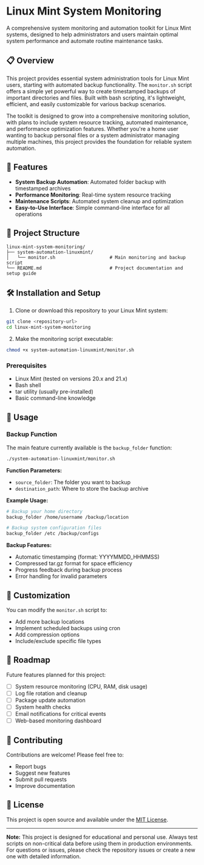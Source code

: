 # Linux Mint System Monitoring

A comprehensive system monitoring and automation toolkit for Linux Mint systems, designed to help administrators and users maintain optimal system performance and automate routine maintenance tasks.

## 📋 Overview

This project provides essential system administration tools for Linux Mint users, starting with automated backup functionality. The `monitor.sh` script offers a simple yet powerful way to create timestamped backups of important directories and files. Built with bash scripting, it's lightweight, efficient, and easily customizable for various backup scenarios.

The toolkit is designed to grow into a comprehensive monitoring solution, with plans to include system resource tracking, automated maintenance, and performance optimization features. Whether you're a home user wanting to backup personal files or a system administrator managing multiple machines, this project provides the foundation for reliable system automation.

## 🚀 Features

- **System Backup Automation**: Automated folder backup with timestamped archives
- **Performance Monitoring**: Real-time system resource tracking
- **Maintenance Scripts**: Automated system cleanup and optimization
- **Easy-to-Use Interface**: Simple command-line interface for all operations

## 📁 Project Structure

```
linux-mint-system-monitoring/
├── system-automation-linuxmint/
│   └── monitor.sh                    # Main monitoring and backup script
└── README.md                         # Project documentation and setup guide
```

## 🛠️ Installation and Setup

1. Clone or download this repository to your Linux Mint system:
```bash
git clone <repository-url>
cd linux-mint-system-monitoring
```

2. Make the monitoring script executable:
```bash
chmod +x system-automation-linuxmint/monitor.sh
```
### Prerequisites

- Linux Mint (tested on versions 20.x and 21.x)
- Bash shell
- tar utility (usually pre-installed)
- Basic command-line knowledge

## 📖 Usage

### Backup Function

The main feature currently available is the `backup_folder` function:

```bash
./system-automation-linuxmint/monitor.sh
```

**Function Parameters:**
- `source_folder`: The folder you want to backup
- `destination_path`: Where to store the backup archive

**Example Usage:**
```bash
# Backup your home directory
backup_folder /home/username /backup/location

# Backup system configuration files
backup_folder /etc /backup/configs
```

**Backup Features:**
- Automatic timestamping (format: YYYYMMDD_HHMMSS)
- Compressed tar.gz format for space efficiency
- Progress feedback during backup process
- Error handling for invalid parameters

## 🔧 Customization

You can modify the `monitor.sh` script to:
- Add more backup locations
- Implement scheduled backups using cron
- Add compression options
- Include/exclude specific file types

## 🚧 Roadmap

Future features planned for this project:
- [ ] System resource monitoring (CPU, RAM, disk usage)
- [ ] Log file rotation and cleanup
- [ ] Package update automation
- [ ] System health checks
- [ ] Email notifications for critical events
- [ ] Web-based monitoring dashboard

## 🤝 Contributing

Contributions are welcome! Please feel free to:
- Report bugs
- Suggest new features
- Submit pull requests
- Improve documentation

## 📝 License

This project is open source and available under the [MIT License](LICENSE).

---

**Note:** This project is designed for educational and personal use. Always test scripts on non-critical data before using them in production environments. For questions or issues, please check the repository issues or create a new one with detailed information.

